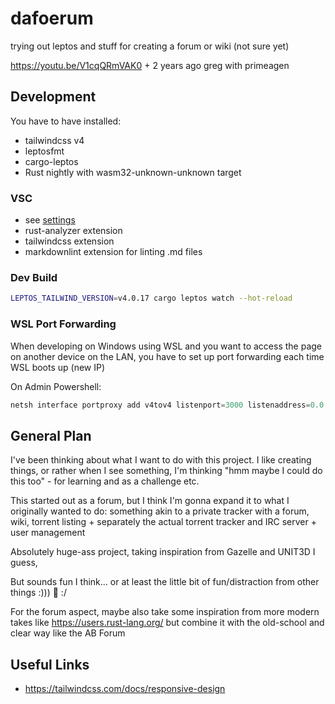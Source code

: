 # dafoerum

trying out leptos and stuff for creating a forum or wiki (not sure yet)

<https://youtu.be/V1cqQRmVAK0> + 2 years ago greg with primeagen

## Development

You have to have installed:

- tailwindcss v4
- leptosfmt
- cargo-leptos
- Rust nightly with wasm32-unknown-unknown target

### VSC

- see [settings](.vscode/settings.json)
- rust-analyzer extension
- tailwindcss extension
- markdownlint extension for linting .md files

### Dev Build

```sh
LEPTOS_TAILWIND_VERSION=v4.0.17 cargo leptos watch --hot-reload
```

### WSL Port Forwarding

When developing on Windows using WSL and you want to access the page on another device on the LAN,
you have to set up port forwarding each time WSL boots up (new IP)

On Admin Powershell:

```powershell
netsh interface portproxy add v4tov4 listenport=3000 listenaddress=0.0.0.0 connectport=3000 connectaddress=$((wsl hostname -I).Trim())
```

## General Plan

I've been thinking about what I want to do with this project. I like creating things,
or rather when I see something, I'm thinking
"hmm maybe I could do this too" - for learning and as a challenge etc.

This started out as a forum, but I think I'm gonna expand it to what I originally wanted to do:
something akin to a private tracker with a forum, wiki,
torrent listing + separately the actual torrent tracker and IRC server + user management

Absolutely huge-ass project, taking inspiration from Gazelle and UNIT3D I guess,

But sounds fun I think... or at least the little bit of fun/distraction from other things :))) 🦊 :/

For the forum aspect, maybe also take some inspiration from more modern takes like <https://users.rust-lang.org/>
but combine it with the old-school and clear way like the AB Forum

## Useful Links

- <https://tailwindcss.com/docs/responsive-design>

